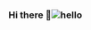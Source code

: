 ### Hi there 👋![hello](https://user-images.githubusercontent.com/7836088/179341966-750a5573-1011-492a-9bfe-e4c409941700.gif)


<!--
**adlmayo/adlmayo** is a ✨ _special_ ✨ repository because its `README.md` (this file) appears on your GitHub profile.

Here are some ideas to get you started:

- 🔭 I’m currently working on ...
- 🌱 I’m currently learning ...
- 👯 I’m looking to collaborate on ...
- 🤔 I’m looking for help with ...
- 💬 Ask me about ...
- 📫 How to reach me: ...
- 😄 Pronouns: ...
- ⚡ Fun fact: ...
-->
